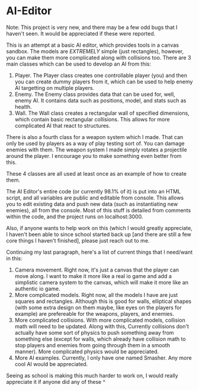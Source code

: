 # AI-Editor
Note: This project is very new, and there may be a few odd bugs that I haven't seen. It would be appreciated if these were reported.

This is an attempt at a basic AI editor, which provides tools in a canvas sandbox. The models are *EXTREMELY* simple (just rectangles), however, you can make them more complicated 
along with collisions too. There are 3 main classes which can be used to develop an AI from this:
1. Player. The Player class creates one controllable player (you) and then you can create dummy players from it, which can be used to help enemy AI targetting on multiple players.
2. Enemy. The Enemy class provides data that can be used for, well, enemy AI. It contains data such as positions, model, and stats such as health. 
3. Wall. The Wall class creates a rectangular wall of specified dimensions, which contain basic rectangular collisions. This allows for more complicated AI that react to structures.

 There is also a fourth class for a weapon system which I made. That can only be used by players as a way of play testing sort of. You can damage enemies with them. The weapon system I made simply rotates a projectile around the player. I encourage you to make something even better from this.
 
 These 4 classes are all used at least once as an example of how to create them.
 
 The AI Editor's entire code (or currently 98.1% of it) is put into an HTML script, and all variables are public and editable from console. 
This allows you to edit existing data and push new data (such as instantiating new enemies), all from the console.
Most of this stuff is detailed from comments within the code, and the project runs on localhost:3000.

 Also, if anyone wants to help work on this (which I would greatly appreciate, I haven't been able to since school started back up [and there are still a few core things I haven't finished], please just reach out to me.
 
 Continuing my last paragraph, here's a list of current things that I need/want in this:
 1. Camera movement. Right now, it's just a canvas that the player can move along. I want to make it more like a real io game and add a simplistic camera system to the canvas, which will make it more like an authentic io game.
 2. More complicated models. Right now, all the models I have are just squares and rectangles. Although this is good for walls, elliptical shapes (with some extra design on them maybe, like eyes on the players for example) are prefereable for the weapons, players, and enemies.
 3. More complicated collisions. With more complicated models, collision math will need to be updated. Along with this, Currently collisions don't actually have some sort of physics to push something away from something else (except for walls, which already have collision math to stop players and enemies from going through them in a smooth manner). More complicated physics would be appreciated.
 4. More AI examples. Currently, I only have one named Smasher. Any more cool AI would be appreciated.
 
 Seeing as school is making this much harder to work on, I would really appreciate it if anyone did any of these ^
 


